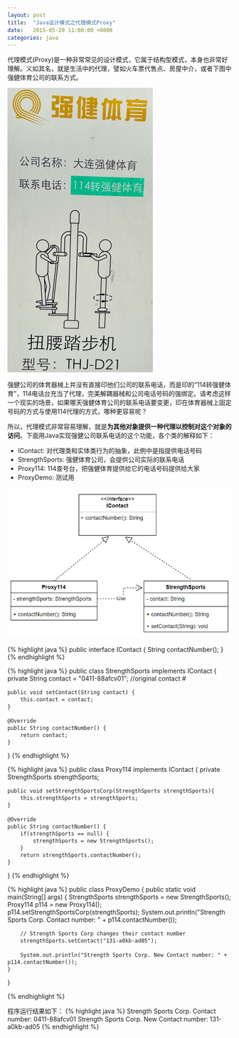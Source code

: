 ```yaml
---
layout: post
title:  "Java设计模式之代理模式Proxy"
date:   2015-05-20 11:00:00 +0800
categories: java
--- 
```


代理模式(Proxy)是一种非常常见的设计模式，它属于结构型模式，本身也非常好理解。义如其名，就是生活中的代理，譬如火车票代售点、房屋中介，或者下图中强健体育公司的联系方式。

![pic](/images/2015-05-20-proxy1.png)

强健公司的体育器械上并没有直接印他们公司的联系电话，而是印的“114转强健体育”，114电话台充当了代理，完美解耦器械和公司电话号码的强绑定。请考虑这样一个现实的场景，如果哪天强健体育公司的联系电话要变更，印在体育器械上固定号码的方式与使用114代理的方式，哪种更容易呢？

所以，代理模式非常容易理解，就是**为其他对象提供一种代理以控制对这个对象的访问**。下面用Java实现强健公司联系电话的这个功能，各个类的解释如下：

* IContact: 对代理类和实体类行为的抽象，此例中是指提供电话号码
* StrengthSports: 强健体育公司，会提供公司实际的联系电话
* Proxy114: 114查号台，把强健体育提供给它的电话号码提供给大家
* ProxyDemo: 测试用

![pic](/images/2015-05-20-proxy.png)

{% highlight java %}
public interface IContact {
    String contactNumber();
}
{% endhighlight %}

{% highlight java %}
public class StrengthSports implements IContact {
    private String contact = "0411-88afcv01";   //original contact #

    public void setContact(String contact) {
        this.contact = contact;
    }

    @Override
    public String contactNumber() {
        return contact;
    }
}
{% endhighlight %}

{% highlight java %}
public class Proxy114 implements IContact {
    private StrengthSports strengthSports;

    public void setStrengthSportsCorp(StrengthSports strengthSports){
        this.strengthSports = strengthSports;
    }

    @Override
    public String contactNumber() {
        if(strengthSports == null) {
            strengthSports = new StrengthSports();
        }
        return strengthSports.contactNumber();
    }
}
{% endhighlight %}

{% highlight java %}
public class ProxyDemo {
    public static void main(String[] args) {
        StrengthSports strengthSports = new StrengthSports();
        Proxy114 p114 = new Proxy114();
        p114.setStrengthSportsCorp(strengthSports);
        System.out.println("Strength Sports Corp. Contact number: " + p114.contactNumber());

        // Strength Sports Corp changes their contact number
        strengthSports.setContact("131-a0kb-ad05");

        System.out.println("Strength Sports Corp. New Contact number: " + p114.contactNumber());
    }
}

{% endhighlight %}

程序运行结果如下：
{% highlight java %}
Strength Sports Corp. Contact number: 0411-88afcv01
Strength Sports Corp. New Contact number: 131-a0kb-ad05
{% endhighlight %} 